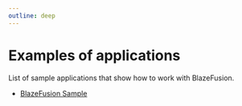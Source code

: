 ```yaml
---
outline: deep
---
```


# Examples of applications

List of sample applications that show how to work with BlazeFusion.

- [BlazeFusion Sample](https://github.com/VikashChauhan51/blaze-fusion/tree/main/src/BlazeFusion.Sample)

